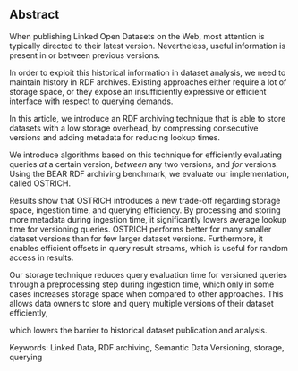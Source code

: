 ## Abstract
<!-- Context      -->
When publishing Linked Open Datasets on the Web,
most attention is typically directed to their latest version.
Nevertheless, useful information is present in or between previous versions.
<!-- Need         -->
In order to exploit this historical information in dataset analysis,
we need to maintain history in RDF archives.
Existing approaches either require a lot of storage space,
or they expose an insufficiently expressive or efficient interface
with respect to querying demands.
<!-- Task         -->
In this article, we introduce an RDF archiving technique that is able to store datasets
with a low storage overhead,
by compressing consecutive versions and adding metadata for reducing lookup times.
<!-- Object       -->
We introduce algorithms based on this technique for efficiently evaluating
queries *at* a certain version, *between* any two versions, and *for* versions.
Using the BEAR RDF archiving benchmark,
we evaluate our implementation, called OSTRICH.
<!-- Findings     -->
Results show that OSTRICH introduces a new trade-off regarding storage space, ingestion time, and querying efficiency.
By processing and storing more metadata during ingestion time,
it significantly lowers average lookup time for versioning queries.
OSTRICH performs better for many smaller dataset versions
than for few larger dataset versions.
Furthermore, it enables efficient offsets in query result streams,
which is useful for random access in results.
<!-- Conclusion   -->
Our storage technique reduces query evaluation time for versioned queries
through a preprocessing step during ingestion time,
which only in some cases increases storage space when compared to other approaches.
This allows data owners to store and query multiple versions of their dataset efficiently,
<!-- Perspectives -->
which lowers the barrier to historical dataset publication and analysis.

<span id="keywords"><span class="title">Keywords:</span> Linked Data, RDF archiving, Semantic Data Versioning, storage, querying</span>
